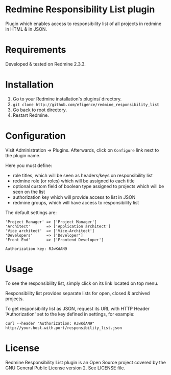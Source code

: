 # Redmine Responsibility List plugin

Plugin which enables access to responsibility list of all projects in redmine in HTML & in JSON.

# Requirements

Developed & tested on Redmine 2.3.3.

# Installation

1. Go to your Redmine installation's plugins/ directory.
2. `git clone http://github.com/efigence/redmine_responsibility_list`
3. Go back to root directory.
4. Restart Redmine.

# Configuration

Visit Administration -> Plugins. Afterwards, click on `Configure` link next to the plugin name.

Here you must define:

* role titles, which will be seen as headers/keys on responsibility list
* redmine role (or roles) which will be assigned to each title
* optional custom field of boolean type assigned to projects which will be seen on the list
* authorization key which will provide access to list in JSON
* redmine groups, which will have access to responsibility list

The default settings are:


    'Project Manager' => ['Project Manager']
    'Architect'       => ['Application architect']
    'Vice architect'  => ['Vice-Architect']
    'Developers'      => ['Developer']
    'Front End'       => ['Frontend Developer']

    Authorization key: RJwKdAN9

# Usage

To see the responsibility list, simply click on its link located on top menu.

Responsibility list provides separate lists for open, closed & archived projects.

To get responsibility list as JSON, request its URL with HTTP Header 'Authorization' set to the key defined in settings, for example:

`curl --header "Authorization: RJwKdAN9" http://your.host.with.port/responsibility_list.json`

# License
Redmine Responsibility List plugin is an Open Source project covered by the GNU General Public
License version 2. See LICENSE file.


